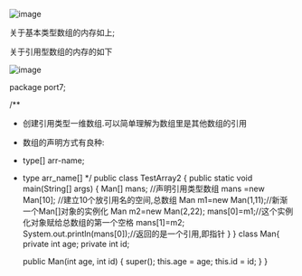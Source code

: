![image](https://user-images.githubusercontent.com/65000660/172188213-badc1691-8b2b-4c6e-8b16-aa568287e67d.png)

关于基本类型数组的内存如上;

关于引用型数组的内存的如下

![image](https://user-images.githubusercontent.com/65000660/172188254-a5c5f2dd-e5f5-4e24-bc86-b5d2d14eaf9b.png)

package port7;

/**
 * 创建引用类型一维数组.可以简单理解为数组里是其他数组的引用
 * 数组的声明方式有良种:
 * type[] arr-name;
 * type arr_name[]
 */
public class TestArray2 {
    public static void main(String[] args) {
        Man[] mans;   //声明引用类型数组
        mans =new Man[10];  //建立10个放引用名的空间,总数组
        Man m1=new Man(1,11);//新渐一个Man[]对象的实例化
        Man m2=new Man(2,22);
        mans[0]=m1;//这个实例化对象赋给总数组的第一个空格
        mans[1]=m2;
        System.out.println(mans[0]);//返回的是一个引用,即指针
    }
}
class Man{
    private int age;
    private int id;

    public Man(int age, int id) {
        super();
        this.age = age;
        this.id = id;
    }
}
```
